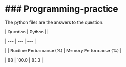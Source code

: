# \### Programming-practice





The python files are the answers to the question.



| Question | Python ||

| --- | --- | --- |

| | Runtime Performance (%) | Memory Performance (%) |

| 88 | 100.0 | 83.3 |

